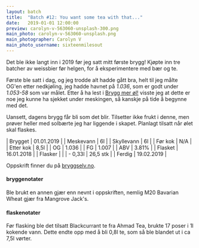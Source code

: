 ```yaml
---
layout: batch
title:  "Batch #12: You want some tea with that..."
date:   2019-01-01 12:00:00
preview: carolyn-v-563060-unsplash-300.png
main_photo: carolyn-v-563060-unsplash.png
main_photographer: Carolyn V
main_photo_username: sixteenmilesout
---
```


Det ble ikke langt inn i 2019 før jeg satt mitt første brygg! Kjøpte inn tre batcher av weissbier før helgen, for å eksperimentere med bær og te.

Første ble satt i dag, og jeg trodde alt hadde gått bra, helt til jeg målte OG'en etter nedkjøling, jeg hadde havnet på *1.036*, som er godt under *1.053-58* som var målet. Etter å ha lest i [Brygg mer øl!](http://kagge.no/index.cfm?tmpl=butikk&a=product_inline&b_kid=98232&b_id=1649050) visste jeg at dette er noe jeg kunne ha sjekket under meskingen, så kanskje på tide å begynne med det. 

Uansett, dagens brygg får bli som det blir. Tilsetter ikke frukt i denne, men prøver heller med solbærte jeg har liggende i skapet. Planlagt tilsatt når ølet skal flaskes.


| Brygget    | 01.01.2019 |
| Meskevann  | 6l         |
| Skyllevann | 6l         |
| Før kok    | N/A        |
| Etter kok  | 8,5l       |
| OG         | 1.036      |
| FG         | 1.007      |
| ABV        | 3.81%      |
| Flasket    | 16.01.2018 |
| Flasker    |            |
| - 0,33l    | 26,5 stk   |
| Ferdig     | 19.02.2019 |

Oppskrift finner du på [bryggselv.no](https://www.bryggselv.no/finest/103008/weissbier-allgrain-%C3%B8lsett-25-liter).


#### bryggenotater

Ble brukt en annen gjær enn nevnt i oppskriften, nemlig M20 Bavarian Wheat gjær fra Mangrove Jack's.


#### flaskenotater

Før flasking ble det tilsatt Blackcurrant te fra Ahmad Tea, brukte 17 poser i 1l kokende vann. Dette endte opp med å bli 0,8l te, som så ble blandet ut i ca 7,5l vørter.
